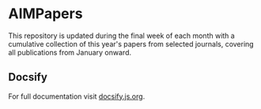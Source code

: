 # AIMPapers

This repository is updated during the final week of each month with a cumulative collection of this year's papers from selected journals, covering all publications from January onward.

## Docsify

For full documentation visit [docsify.js.org](https://docsify.js.org).
